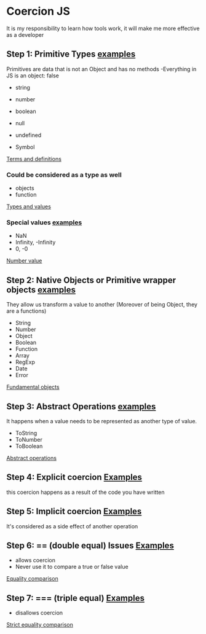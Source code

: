 # Coercion JS

It is my responsibility to learn how tools work, it will make me more effective as a developer

## Step 1: Primitive Types [examples](/types.js) 

Primitives are data that is not an Object and has no methods
-Everything in JS is an object: false

* string 
* number
* boolean

* null
* undefined
* Symbol

[Terms and definitions](https://www.ecma-international.org/ecma-262/9.0/index.html#sec-terms-and-definitions)

### Could be considered as a type as well
* objects
* function

[Types and values](https://www.ecma-international.org/ecma-262/9.0/index.html#sec-typeof-operator-runtime-semantics-evaluation)

### Special values [examples](/specialValues.js)
* NaN
* Infinity, -Infinity
* 0, -0

[Number value](https://www.ecma-international.org/ecma-262/9.0/index.html#sec-terms-and-definitions-number-value)

## Step 2: Native Objects or Primitive wrapper objects [examples](/nativeObjects.js)

They allow us transform a value to another
(Moreover of being Object, they are a functions)

* String
* Number
* Object
* Boolean
* Function
* Array
* RegExp
* Date
* Error

[Fundamental objects](https://www.ecma-international.org/ecma-262/9.0/index.html#sec-fundamental-objects)

## Step 3: Abstract Operations [examples](/abstractOperations.js)

It happens when a value needs to be represented as another type of value.

* ToString
* ToNumber
* ToBoolean

[Abstract operations](https://www.ecma-international.org/ecma-262/9.0/index.html#sec-abstract-operations)

## Step 4: Explicit coercion [Examples](/explicitCoercion.js)

this coercion happens as a result of the code you have written

## Step 5: Implicit coercion [Examples](/implicitCoercion.js)

It's considered as a side effect of another operation

## Step 6: == (double equal) Issues [Examples](/doubleEqualIssues.js)

* allows coercion
* Never use it to compare a true or false value

[Equality comparison](https://www.ecma-international.org/ecma-262/9.0/index.html#sec-abstract-equality-comparison)

## Step 7: === (triple equal) [Examples](/tripleEqual.js)

* disallows coercion

[Strict equality comparison](https://www.ecma-international.org/ecma-262/9.0/index.html#sec-strict-equality-comparison)
